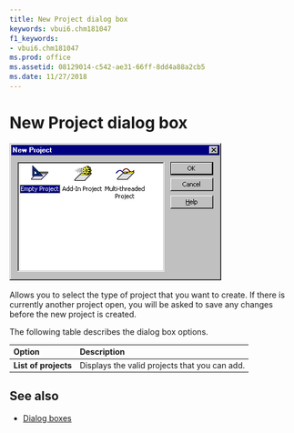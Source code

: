 ```yaml
---
title: New Project dialog box
keywords: vbui6.chm181047
f1_keywords:
- vbui6.chm181047
ms.prod: office
ms.assetid: 08129014-c542-ae31-66ff-8dd4a88a2cb5
ms.date: 11/27/2018
---
```



# New Project dialog box

![New project dialog box](../../../images/va5lx01_ZA01201777.gif)

Allows you to select the type of project that you want to create. If there is currently another project open, you will be asked to save any changes before the new project is created.

The following table describes the dialog box options.

|Option|Description|
|:-----|:----------|
|**List of projects**|Displays the valid projects that you can add.|

## See also

- [Dialog boxes](../dialog-boxes.md)
